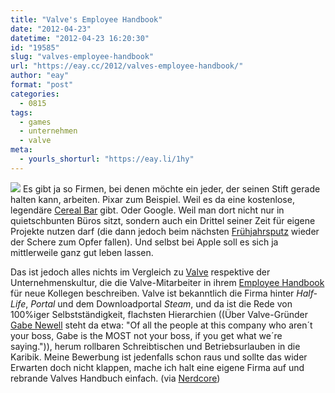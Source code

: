```yaml
---
title: "Valve's Employee Handbook"
date: "2012-04-23"
datetime: "2012-04-23 16:20:30"
id: "19585"
slug: "valves-employee-handbook"
url: "https://eay.cc/2012/valves-employee-handbook/"
author: "eay"
format: "post"
categories:
  - 0815
tags:
  - games
  - unternehmen
  - valve
meta:
  - yourls_shorturl: "https://eay.li/1hy"
---
```


![](https://eay.cc/uploads/2012/valvehandbook.jpg) Es gibt ja so Firmen, bei denen möchte ein jeder, der seinen Stift gerade halten kann, arbeiten. Pixar zum Beispiel. Weil es da eine kostenlose, legendäre [Cereal Bar](http://www.youtube.com/watch?v=5rkfp1zTPWc) gibt. Oder Google. Weil man dort nicht nur in quietschbunten Büros sitzt, sondern auch ein Drittel seiner Zeit für eigene Projekte nutzen darf (die dann jedoch beim nächsten [Frühjahrsputz](http://googleblog.blogspot.de/2012/04/spring-cleaning-in-spring.html) wieder der Schere zum Opfer fallen). Und selbst bei Apple soll es sich ja mittlerweile ganz gut leben lassen.

Das ist jedoch alles nichts im Vergleich zu [Valve](http://www.valvesoftware.com/) respektive der Unternehmenskultur, die die Valve-Mitarbeiter in ihrem [Employee Handbook](http://newcdn.flamehaus.com/Valve_Handbook_LowRes.pdf) für neue Kollegen beschreiben. Valve ist bekanntlich die Firma hinter _Half-Life_, _Portal_ und dem Downloadportal _Steam_, und da ist die Rede von 100%iger Selbstständigkeit, flachsten Hierarchien ((Über Valve-Gründer [Gabe Newell](http://de.wikipedia.org/wiki/Gabe_Newell) steht da etwa: "Of all the people at this company who aren´t your boss, Gabe is the MOST not your boss, if you get what we´re saying.")), herum rollbaren Schreibtischen und Betriebsurlauben in die Karibik. Meine Bewerbung ist jedenfalls schon raus und sollte das wider Erwarten doch nicht klappen, mache ich halt eine eigene Firma auf und rebrande Valves Handbuch einfach. (via [Nerdcore](http://www.crackajack.de/2012/04/23/valves-employee-handbook/))

